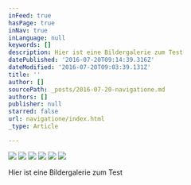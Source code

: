 ```yaml
---
inFeed: true
hasPage: true
inNav: true
inLanguage: null
keywords: []
description: Hier ist eine Bildergalerie zum Test
datePublished: '2016-07-20T09:14:39.316Z'
dateModified: '2016-07-20T09:03:39.131Z'
title: ''
author: []
sourcePath: _posts/2016-07-20-navigatione.md
authors: []
publisher: null
starred: false
url: navigatione/index.html
_type: Article

---
```

![](https://the-grid-user-content.s3-us-west-2.amazonaws.com/6663b9db-4784-47c1-89bd-05c07d0df2ef.jpg)
![](https://the-grid-user-content.s3-us-west-2.amazonaws.com/7d0c3c04-7b16-487d-ac74-086b188021b6.jpg)
![](https://the-grid-user-content.s3-us-west-2.amazonaws.com/7cb684a9-bf6a-4d1d-8ea2-1207b69aecf0.jpg)
![](https://the-grid-user-content.s3-us-west-2.amazonaws.com/b76960ae-2c81-4353-9a80-9fd586235ad1.jpg)
![](https://the-grid-user-content.s3-us-west-2.amazonaws.com/64a754b6-c173-4c86-a903-2601101aba7b.jpg)
![](https://the-grid-user-content.s3-us-west-2.amazonaws.com/7afd1eb0-dc0a-4555-85a5-74a923f66c49.jpg)

Hier ist eine Bildergalerie zum Test